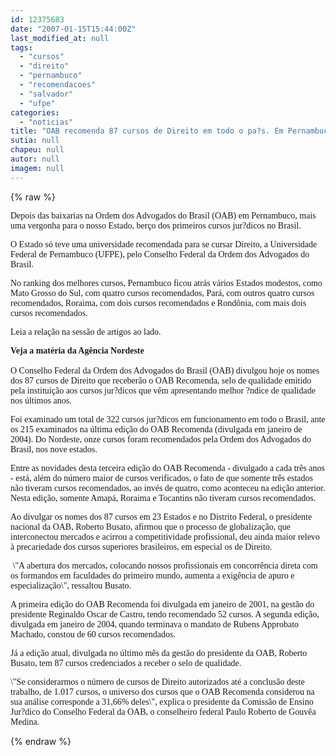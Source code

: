 ```yaml
---
id: 12375683
date: "2007-01-15T15:44:00Z"
last_modified_at: null
tags:
  - "cursos"
  - "direito"
  - "pernambuco"
  - "recomendacoes"
  - "salvador"
  - "ufpe"
categories:
  - "noticias"
title: "OAB recomenda 87 cursos de Direito em todo o pa?s. Em Pernambuco, s\u00f3 se salva a UFPE"
sutia: null
chapeu: null
autor: null
imagem: null
---
```

{% raw %}
<p><P><FONT face=Verdana>Depois das baixarias na Ordem dos Advogados do Brasil (OAB) em Pernambuco, mais uma vergonha para o nosso Estado, berço dos primeiros cursos jur?dicos no Brasil.</FONT></P></p>
<p><P><FONT face=Verdana>O Estado só teve uma universidade recomendada para se cursar Direito, a Universidade Federal de Pernambuco (UFPE), pelo Conselho Federal da Ordem dos Advogados do Brasil. </FONT></P></p>
<p><P><FONT face=Verdana>No ranking dos melhores cursos, Pernambuco ficou atrás vários Estados modestos, como Mato Grosso do Sul, com quatro cursos recomendados, Pará, com outros quatro cursos recomendados, Roraima, com dois cursos recomendados e Rondônia, com mais dois cursos recomendados.</FONT></P></p>
<p><P><FONT face=Verdana>Leia a relação na sessão de artigos ao lado.</FONT></P></p>
<p><P><FONT face=Verdana><STRONG>Veja a matéria da Agência Nordeste<BR><BR></STRONG>O Conselho Federal da Ordem dos Advogados do Brasil (OAB) divulgou hoje os nomes dos 87 cursos de Direito que receberão o OAB Recomenda, selo de qualidade emitido pela instituição aos cursos jur?dicos que vêm apresentando melhor ?ndice de qualidade nos últimos anos. </FONT></P></p>
<p><P><FONT face=Verdana>Foi examinado um total de 322 cursos jur?dicos em funcionamento em todo o Brasil, ante os 215 examinados na última edição do OAB Recomenda (divulgada em janeiro de 2004). Do Nordeste, onze cursos foram recomendados pela Ordem dos Advogados do Brasil, nos nove estados.</FONT></P></p>
<p><P><FONT face=Verdana>Entre as novidades desta terceira edição do OAB Recomenda - divulgado a cada três anos - está, além do número maior de cursos verificados, o fato de que somente três estados não tiveram cursos recomendados, ao invés de quatro, como aconteceu na edição anterior. Nesta edição, somente Amapá, Roraima e Tocantins não tiveram cursos recomendados.</FONT></P></p>
<p><P><FONT face=Verdana>Ao divulgar os nomes dos 87 cursos em 23 Estados e no Distrito Federal, o presidente nacional da OAB, Roberto Busato, afirmou que o processo de globalização, que interconectou mercados e acirrou a competitividade profissional, deu ainda maior relevo à precariedade dos cursos superiores brasileiros, em especial os de Direito.</FONT></P></p>
<p><P><FONT face=Verdana>&nbsp;\"A abertura dos mercados, colocando nossos profissionais em concorrência direta com os formandos em faculdades do primeiro mundo, aumenta a exigência de apuro e especialização\", ressaltou Busato. </FONT></P></p>
<p><P><FONT face=Verdana>A primeira edição do OAB Recomenda foi divulgada em janeiro de 2001, na gestão do presidente Reginaldo Oscar de Castro, tendo recomendado 52 cursos. A segunda edição, divulgada em janeiro de 2004, quando terminava o mandato de Rubens Approbato Machado, constou de 60 cursos recomendados.</FONT></P></p>
<p><P><FONT face=Verdana>Já a edição atual, divulgada no último mês da gestão do presidente da OAB, Roberto Busato, tem 87 cursos credenciados a receber o selo de qualidade. </FONT></P></p>
<p><P><FONT face=Verdana>\"Se considerarmos o número de cursos de Direito autorizados até a conclusão deste trabalho, de 1.017 cursos, o universo dos cursos que o OAB Recomenda considerou na sua análise corresponde a 31,66% deles\", explica o presidente da Comissão de Ensino Jur?dico do Conselho Federal da OAB, o conselheiro federal Paulo Roberto de Gouvêa Medina.</FONT></P> </p>
{% endraw %}